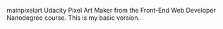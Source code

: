 mainpixelart
Udacity Pixel Art Maker from the Front-End Web Developer Nanodegree course. This is my basic version.